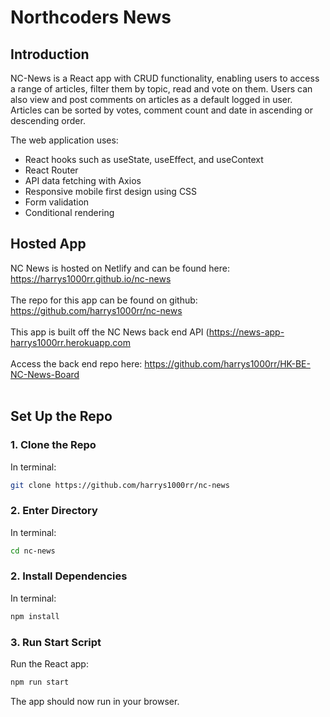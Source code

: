 # Northcoders News

## Introduction

NC-News is a React app with CRUD functionality, enabling users to access a range of articles, filter them by topic, read and vote on them. Users can also view and post comments on articles as a default logged in user. Articles can be sorted by votes, comment count and date in ascending or descending order.

The web application uses:

- React hooks such as useState, useEffect, and useContext
- React Router
- API data fetching with Axios
- Responsive mobile first design using CSS
- Form validation
- Conditional rendering




## Hosted App

NC News is hosted on Netlify and can be found here: https://harrys1000rr.github.io/nc-news <br><br>The repo for this app can be found on github: https://github.com/harrys1000rr/nc-news<br><br>
This app is built off the NC News back end API (https://news-app-harrys1000rr.herokuapp.com<br><br> Access the back end repo here: https://github.com/harrys1000rr/HK-BE-NC-News-Board <br><br>

## Set Up the Repo

### 1. Clone the Repo

In terminal:

```bash
git clone https://github.com/harrys1000rr/nc-news
```

### 2. Enter Directory

In terminal:

```bash
cd nc-news
```

### 2. Install Dependencies

In terminal:

```bash
npm install
```

### 3. Run Start Script

Run the React app:

```bash
npm run start
```
The app should now run in your browser.